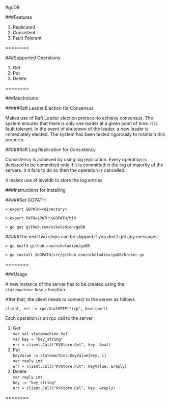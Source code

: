 #goDB

###Features

1. Replicated
2. Consistent
3. Fault Tolerant

========

###Supported Operations

1. Get
2. Put
3. Delete

========

###Mechnisms 

#####Raft Leader Election for Consensus

Makes use of Raft Leader election protocol to achieve consensus. The system ensures that there is only one leader at a given point of time. It is fault tolerant. In the event of shutdown of the leader, a new leader is immediately elected. The system has been tested rigorously to maintain this property.

#####Raft Log Replication for Consistency

Consistency is achieved by using log replication. Every operation is declared to be committed only if it is committed in the log of majority of the servers. It it fails to do so then the operation is cancelled.

It makes use of leveldb to store the log entries

###Instructions for installing

#####Set GOPATH

``> export GOPATH=<directory>``

``> export PATH=$PATH:$GOPATH/bin``

``> go get github.com/nikolodien/goDB``

#####The next two steps can be skipped if you don't get any messages

``> go build github.com/nikolodien/goDB``

``> go install $GOPATH/src/github.com/nikolodien/goDB/broker.go``

========

###Usage

A new instance of the server has to be created using the <code>statemachine.New()</code> function

After that, the client needs to connect to the server as follows

<code>client, err := rpc.DialHTTP("tcp", host:port)</code>

Each operation is an rpc call to the server

1. Get  
    <code>var val statemachine.Val</code>  
		<code>var key = "key_string"</code>  
		<code>err = client.Call("KVStore.Get", key, &val)</code>  
2. Put   
    <code>keyValue := statemachine.KeyValue{key, i}</code>  
		<code>var reply int</code>  
		<code>err = client.Call("KVStore.Put", keyValue, &reply)</code>  
3. Delete  
    <code>var reply int</code>  
    <code>key := "key_string"</code>  
		<code>err = client.Call("KVStore.Del", key, &reply)</code>  

========
